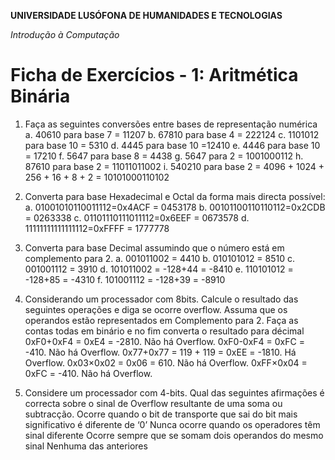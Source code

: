**UNIVERSIDADE LUSÓFONA DE HUMANIDADES E TECNOLOGIAS**

*Introdução à Computação*

# Ficha de Exercícios - 1: Aritmética Binária


1.  Faça as seguintes conversões entre bases de representação numérica
a.	40610 para base 7 = 11207
b.	67810 para base 4 = 222124
c.	1101012 para base 10 = 5310
d.	4445 para base 10 =12410 
e.	4446 para base 10 = 17210
f.	5647 para base 8 = 4438
g.	5647 para 2 = 1001000112
h.	87610 para base 2 = 11011011002
i.	540210 para base 2 = 4096 + 1024 + 256 + 16 + 8 + 2 = 10101000110102 


2.  Converta para base Hexadecimal e Octal da forma mais directa possível:
a.	01001010110011112=0x4ACF = 0453178 
b.	00101100110110112=0x2CDB = 0263338
c.	01101110111011112=0x6EEF = 0673578
d.	11111111111111112=0xFFFF = 1777778


3.	Converta para base Decimal assumindo que o número está em complemento para 2.
a.	001011002 = 4410
b.	010101012 = 8510
c.	001001112 = 3910
d.	101011002 = -128+44 = -8410
e.	110101012 = -128+85  = -4310
f.	101001112 = -128+39 = -8910



4.	Considerando um processador com 8bits. Calcule o resultado das seguintes operações e diga se ocorre overflow. Assuma que os operandos estão representados em Complemento para 2. Faça as contas todas em binário e no fim converta o resultado para décimal
	0xF0+0xF4 = 0xE4 = -2810. Não há Overflow.
	0xF0-0xF4 = 0xFC = -410. Não há Overflow.
	0x77+0x77 = 119 + 119 = 0xEE = -1810. Há Overflow.
	0x03×0x02 = 0x06 = 610. Não há Overflow.
	0xFF×0x04 = 0xFC = -410. Não há Overflow.


5.	Considere um processador com 4-bits. Qual das seguintes afirmações é correcta sobre o sinal de Overflow resultante de uma soma ou subtracção.
Ocorre quando o bit de transporte que sai do bit mais significativo é diferente de ‘0’
Nunca ocorre quando os operadores têm sinal diferente
Ocorre sempre que se somam dois operandos do mesmo sinal
Nenhuma das anteriores
